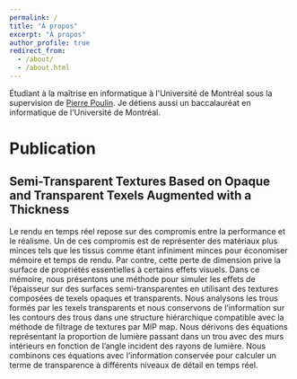 ```yaml
---
permalink: /
title: "À propos"
excerpt: "À propos"
author_profile: true
redirect_from: 
  - /about/
  - /about.html
---
```


Étudiant à la maîtrise en informatique à l'Université de Montréal sous la supervision de [Pierre Poulin](http://www.iro.umontreal.ca/~poulin/). Je détiens aussi un baccalauréat en informatique de l'Université de Montréal.

Publication
======

Semi-Transparent Textures Based on Opaque and Transparent Texels Augmented with a Thickness
------
Le rendu en temps réel repose sur des compromis entre la performance et le réalisme. Un de ces compromis est de représenter des matériaux plus minces tels que les tissus comme étant infiniment minces pour économiser mémoire et temps de rendu. Par contre, cette perte de dimension prive la surface de propriétés essentielles à certains effets visuels. Dans ce mémoire, nous présentons une méthode pour simuler les effets de l’épaisseur sur des surfaces semi-transparentes en utilisant des textures composées de texels opaques et transparents. Nous analysons les trous formés par les texels transparents et nous conservons de l’information sur les contours des trous dans une structure hiérarchique compatible avec la méthode de filtrage de textures par MIP map. Nous dérivons des équations représentant la proportion de lumière passant dans un trou avec des murs intérieurs en fonction de l’angle incident des rayons de lumière. Nous combinons ces équations avec l’information conservée pour calculer un terme de transparence à différents niveaux de détail en temps réel.
